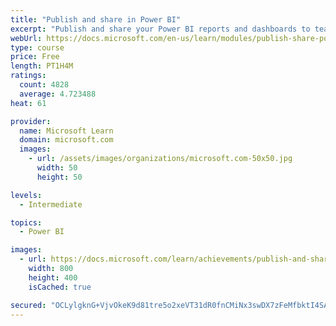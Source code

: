 ```yaml
---
title: "Publish and share in Power BI"
excerpt: "Publish and share your Power BI reports and dashboards to teammates in your organization or to everyone on the web."
webUrl: https://docs.microsoft.com/en-us/learn/modules/publish-share-power-bi/
type: course
price: Free
length: PT1H4M
ratings:
  count: 4828
  average: 4.723488
heat: 61

provider:
  name: Microsoft Learn
  domain: microsoft.com
  images:
    - url: /assets/images/organizations/microsoft.com-50x50.jpg
      width: 50
      height: 50

levels:
  - Intermediate

topics:
  - Power BI

images:
  - url: https://docs.microsoft.com/learn/achievements/publish-and-share-with-power-bi-desktop-social.png
    width: 800
    height: 400
    isCached: true

secured: "OCLylgknG+VjvOkeK9d81tre5o2xeVT31dR0fnCMiNx3swDX7zFeMfbktI4SAzexdAHz6ss5AasucblzexmoqpUL39RVjQSuxdfrbThr4LSJKhPXFbcUeQGWfFMfK5FZLUQGvq5uwWNq3l5Q//9CYVzfMVqNkNw0nol3ctyjLD3mzee3006NvhVgOEcvZpLeRkci/YqwbAkB5dR6F/LOQeoqJ7rDL8tcrFt19wiO4HTlI2mPwnEIW6T4JBSxU4hywTooqo23/qPSbyehLdQLwxo4Y+l0BOZ91RNt6/IgRBUyDLGZfU/cIMw1iSMvx5mPZkupiC+7eCN3zJbGBw8MGoUV0WmuH4bKb9cGNjh5L44TmXEsqm3kvo2FBzucC776PTi3st0cccFzDokRRCNEfldArHv1DSfGCff/IU89x6Q=;PtpUkc1i+q2oz6bcTyWwUQ=="
---
```


